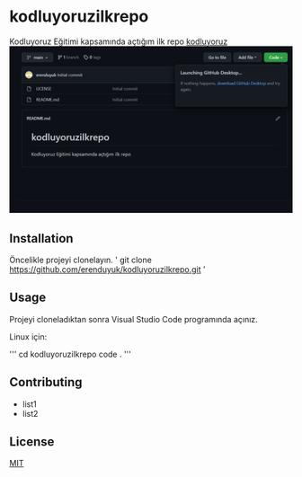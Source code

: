 # kodluyoruzilkrepo
Kodluyoruz Eğitimi kapsamında açtığım ilk repo [kodluyoruz](https://www.kodluyoruz.org)
![ss](https://github.com/erenduyuk/kodluyoruzilkrepo/blob/main/images/Ekran%20Alıntısı.PNG)
## Installation
Öncelikle projeyi clonelayın.
'
git clone https://github.com/erenduyuk/kodluyoruzilkrepo.git 
'
## Usage
Projeyi cloneladıktan sonra Visual Studio Code programında açınız.

Linux için:

''' 
cd kodluyoruzilkrepo
code . 
'''

## Contributing
* list1
* list2

## License
[MIT](https://choosealicense.com/licenses/mit/)
